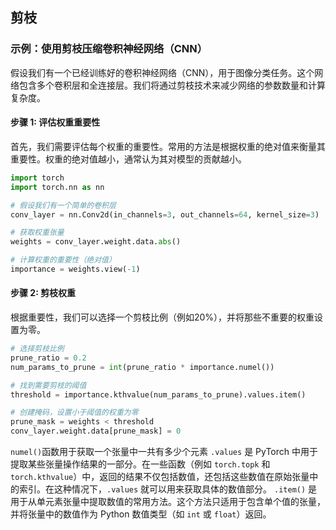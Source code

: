 ## 剪枝
### 示例：使用剪枝压缩卷积神经网络（CNN）

假设我们有一个已经训练好的卷积神经网络（CNN），用于图像分类任务。这个网络包含多个卷积层和全连接层。我们将通过剪枝技术来减少网络的参数数量和计算复杂度。

#### 步骤 1: 评估权重重要性

首先，我们需要评估每个权重的重要性。常用的方法是根据权重的绝对值来衡量其重要性。权重的绝对值越小，通常认为其对模型的贡献越小。
~~~py
import torch
import torch.nn as nn

# 假设我们有一个简单的卷积层
conv_layer = nn.Conv2d(in_channels=3, out_channels=64, kernel_size=3)

# 获取权重张量
weights = conv_layer.weight.data.abs()

# 计算权重的重要性（绝对值）
importance = weights.view(-1)
~~~

#### 步骤 2: 剪枝权重

根据重要性，我们可以选择一个剪枝比例（例如20%），并将那些不重要的权重设置为零。
~~~py
# 选择剪枝比例
prune_ratio = 0.2
num_params_to_prune = int(prune_ratio * importance.numel())

# 找到需要剪枝的阈值
threshold = importance.kthvalue(num_params_to_prune).values.item()

# 创建掩码，设置小于阈值的权重为零
prune_mask = weights < threshold
conv_layer.weight.data[prune_mask] = 0
~~~

`numel()`函数用于获取一个张量中一共有多少个元素
`.values` 是 PyTorch 中用于提取某些张量操作结果的一部分。在一些函数（例如 `torch.topk` 和 `torch.kthvalue`）中，返回的结果不仅包括数值，还包括这些数值在原始张量中的索引。在这种情况下，`.values` 就可以用来获取具体的数值部分。
`.item()` 是用于从单元素张量中提取数值的常用方法。这个方法只适用于包含单个值的张量，并将张量中的数值作为 Python 数值类型（如 `int` 或 `float`）返回。
<!--stackedit_data:
eyJoaXN0b3J5IjpbOTc4OTA2ODkyLC0yNzI5MjUwMDAsLTE0Nj
I5NDk0MzgsMTAxNTc3NTIwM119
-->